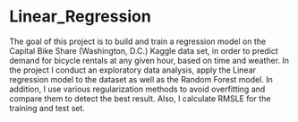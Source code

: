 # Linear_Regression
The goal of this project is to build and train a regression model on the Capital Bike Share (Washington, D.C.) Kaggle data set, in order to predict demand for bicycle rentals at any given hour, based on time and weather.
In the project I conduct an exploratory data analysis, apply the Linear regression model to the dataset as well as the Random Forest model. In addition, I use various regularization methods to avoid overfitting and compare them to detect the best result. Also, I calculate RMSLE for the training and test set. 
